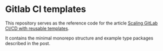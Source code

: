 # Gitlab CI templates

This repository serves as the reference code for the article [Scaling GitLab CI/CD with reusable templates](https://dev.to/yoriiis).

It contains the minimal monorepo structure and example type packages described in the post.
